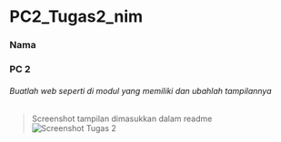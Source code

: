 # PC2_Tugas2_nim
### Nama
### PC 2


###### Buatlah web seperti di modul yang memiliki dan ubahlah tampilannya 
> Screenshot tampilan dimasukkan dalam readme
![Screenshot Tugas 2](https://user-images.githubusercontent.com/74670022/196228716-4c35835d-c503-406f-8795-9401ceafbf63.jpg)

